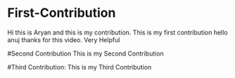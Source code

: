 # First-Contribution
Hi this is Aryan and this is my contribution.
This is my first contribution
hello anuj thanks for this video. Very Helpful

#Second Contribution
This is my Second Contribution

#Third Contribution:
This is my Third Contribution
 